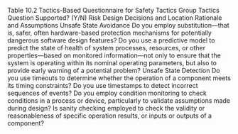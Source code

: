 Table 10.2 Tactics-Based Questionnaire for Safety Tactics Group Tactics Question Supported? (Y/N) Risk Design Decisions and Location Rationale and Assumptions Unsafe State Avoidance Do you employ substitution—that is, safer, often hardware-based protection mechanisms for potentially dangerous software design features? Do you use a predictive model to predict the state of health of system processes, resources, or other properties—based on monitored information—not only to ensure that the system is operating within its nominal operating parameters, but also to provide early warning of a potential problem? Unsafe State Detection Do you use timeouts to determine whether the operation of a component meets its timing constraints? Do you use timestamps to detect incorrect sequences of events? Do you employ condition monitoring to check conditions in a process or device, particularly to validate assumptions made during design? Is sanity checking employed to check the validity or reasonableness of specific operation results, or inputs or outputs of a component?
